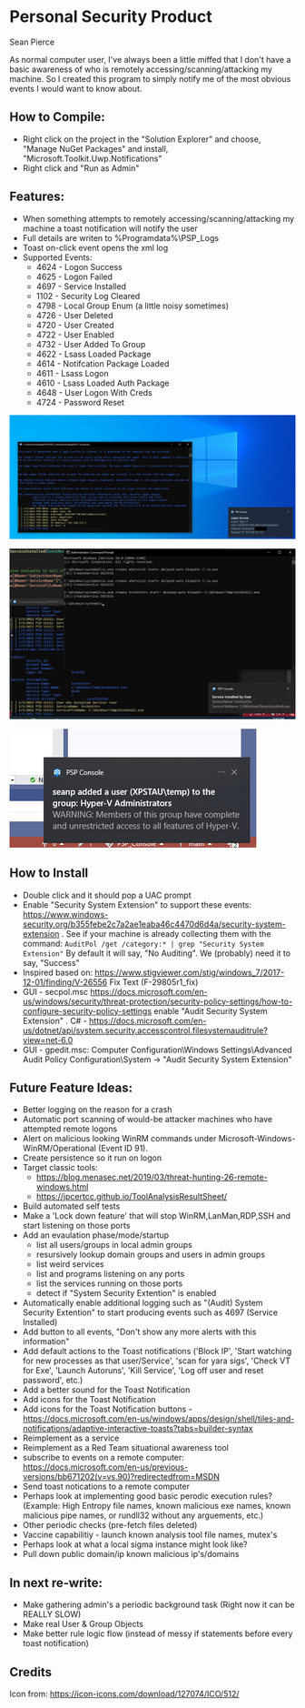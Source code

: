 # Personal Security Product

Sean Pierce

As normal computer user, I've always been a little miffed that I don't have a basic awareness of who is remotely accessing/scanning/attacking my machine. So I created this program to simply notify me of the most obvious events I would want to know about.

## How to Compile:
- Right click on the project in the "Solution Explorer" and choose, "Manage NuGet Packages" and install, "Microsoft.Toolkit.Uwp.Notifications"
- Right click and "Run as Admin"

## Features:
- When something attempts to remotely accessing/scanning/attacking my machine a toast notification will notify the user
- Full details are writen to %Programdata%\PSP_Logs
- Toast on-click event opens the xml log 
- Supported Events:
   - 4624 - Logon Success 
   - 4625 - Logon Failed 
   - 4697 - Service Installed
   - 1102 - Security Log Cleared
   - 4798 - Local Group Enum (a little noisy sometimes)
   - 4726 - User Deleted
   - 4720 - User Created
   - 4722 - User Enabled
   - 4732 - User Added To Group
   - 4622 - Lsass Loaded Package
   - 4614 - Notifcation Package Loaded
   - 4611 - Lsass Logon
   - 4610 - Lsass Loaded Auth Package
   - 4648 - User Logon With Creds
   - 4724 - Password Reset

![RemoteLogon](assets/RemoteLogon.png)

![ServiceInstall](assets/ServiceInstall.png)

![ServiceInstall](assets/AddedToGroup.png)

## How to Install
- Double click and it should pop a UAC prompt
- Enable "Security System Extension" to support these events: https://www.windows-security.org/b355febe2c7a2ae1eaba46c4470d6d4a/security-system-extension . See if your machine is already collecting them with the command: `AuditPol /get /category:* | grep "Security System Extension"` By default it will say, "No Auditing". We (probably) need it to say, "Success"
 - Inspired based on: https://www.stigviewer.com/stig/windows_7/2017-12-01/finding/V-26556 Fix Text (F-29805r1_fix)
 - GUI - secpol.msc  https://docs.microsoft.com/en-us/windows/security/threat-protection/security-policy-settings/how-to-configure-security-policy-settings enable "Audit Security System Extension" . C# - https://docs.microsoft.com/en-us/dotnet/api/system.security.accesscontrol.filesystemauditrule?view=net-6.0
 - GUI - gpedit.msc: Computer Configuration\Windows Settings\Advanced Audit Policy Configuration\System -> "Audit Security System Extension"

## Future Feature Ideas:
- Better logging on the reason for a crash
- Automatic port scanning of would-be attacker machines who have attempted remote logons
- Alert on malicious looking WinRM commands under Microsoft-Windows-WinRM/Operational (Event ID 91).
- Create persistence so it run on logon
- Target classic tools:
   - https://blog.menasec.net/2019/03/threat-hunting-26-remote-windows.html 
   - https://jpcertcc.github.io/ToolAnalysisResultSheet/
- Build automated self tests
- Make a 'Lock down feature' that will stop WinRM,LanMan,RDP,SSH and start listening on those ports
- Add an evaulation phase/mode/startup 
   - list all users/groups in local admin groups
   - resursively lookup domain groups and users in admin groups
   - list weird services
   - list and programs listening on any ports
   - list the services running on those ports 
   - detect if "System Security Extention" is enabled
- Automatically enable additional logging such as "(Audit) System Security Extention" to start producing events such as 4697 (Service Installed)
- Add button to all events, "Don't show any more alerts with this information" 
- Add default actions to the Toast notifications ('Block IP', 'Start watching for new processes as that user/Service', 'scan for yara sigs', 'Check VT for Exe', 'Launch Autoruns', 'Kill Service', 'Log off user and reset password', etc.)
- Add a better sound for the Toast Notification
- Add icons for the Toast Notification
- Add icons for the Toast Notification buttons - https://docs.microsoft.com/en-us/windows/apps/design/shell/tiles-and-notifications/adaptive-interactive-toasts?tabs=builder-syntax
- Reimplement as a service
- Reimplement as a Red Team situational awareness tool
- subscribe to events on a remote computer: https://docs.microsoft.com/en-us/previous-versions/bb671202(v=vs.90)?redirectedfrom=MSDN
- Send toast notications to a remote computer
- Perhaps look at implementing good basic perodic execution rules? (Example: High Entropy file names, known malicious exe names, known malicious pipe names, or rundll32 without any arguements, etc.)
- Other periodic checks (pre-fetch files deleted)
- Vaccine capabilitiy - launch known analysis tool file names, mutex's
- Perhaps look at what a local sigma instance might look like?
- Pull down public domain/ip known malicious ip's/domains 

## In next re-write:
- Make gathering admin's a periodic background task (Right now it can be REALLY SLOW)
- Make real User & Group Objects
- Make better rule logic flow (instead of messy if statements before every toast notification)



## Credits
Icon from: https://icon-icons.com/download/127074/ICO/512/
